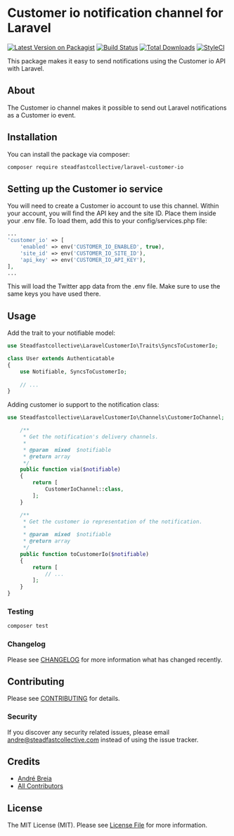 # Customer io notification channel for Laravel

[![Latest Version on Packagist](https://img.shields.io/packagist/v/steadfastcollective/laravel-customer-io.svg?style=flat-square)](https://packagist.org/packages/steadfastcollective/laravel-customer-io)
[![Build Status](https://travis-ci.com/steadfast-collective/laravel-customer-io.svg?branch=master)](https://travis-ci.com/steadfast-collective/laravel-customer-io)
[![Total Downloads](https://img.shields.io/packagist/dt/steadfastcollective/laravel-customer-io.svg?style=flat-square)](https://packagist.org/packages/steadfastcollective/laravel-customer-io)
[![StyleCI](https://github.styleci.io/repos/279264881/shield?branch=master)](https://github.styleci.io/repos/279264881?branch=master)

This package makes it easy to send notifications using the Customer io API with Laravel.

## About

The Customer io channel makes it possible to send out Laravel notifications as a Customer io event.

## Installation

You can install the package via composer:

```bash
composer require steadfastcollective/laravel-customer-io
```

## Setting up the Customer io service
You will need to create a Customer io account to use this channel. Within your account, you will find the API key and the site ID. Place them inside your .env file. To load them, add this to your config/services.php file:

``` php
...
'customer_io' => [
    'enabled' => env('CUSTOMER_IO_ENABLED', true),
    'site_id' => env('CUSTOMER_IO_SITE_ID'),
    'api_key' => env('CUSTOMER_IO_API_KEY'),
],
...
```

This will load the Twitter app data from the .env file. Make sure to use the same keys you have used there.

## Usage

Add the trait to your notifiable model:

``` php
use Steadfastcollective\LaravelCustomerIo\Traits\SyncsToCustomerIo;

class User extends Authenticatable
{
    use Notifiable, SyncsToCustomerIo;
    
    // ...
}

```

Adding customer io support to the notification class:

``` php
use Steadfastcollective\LaravelCustomerIo\Channels\CustomerIoChannel;
```
``` php
    /**
     * Get the notification's delivery channels.
     *
     * @param  mixed  $notifiable
     * @return array
     */
    public function via($notifiable)
    {
        return [
            CustomerIoChannel::class,
        ];
    }

    /**
     * Get the customer io representation of the notification.
     *
     * @param  mixed  $notifiable
     * @return array
     */
    public function toCustomerIo($notifiable)
    {
        return [
            // ...
        ];
    }
}
```

### Testing

``` php
composer test
```

### Changelog

Please see [CHANGELOG](CHANGELOG.md) for more information what has changed recently.

## Contributing

Please see [CONTRIBUTING](CONTRIBUTING.md) for details.

### Security

If you discover any security related issues, please email andre@steadfastcollective.com instead of using the issue tracker.

## Credits

- [André Breia](https://github.com/steadfastcollective)
- [All Contributors](../../contributors)

## License

The MIT License (MIT). Please see [License File](LICENSE.md) for more information.